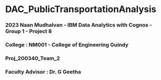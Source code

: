 # DAC_PublicTransportationAnalysis
### 2023 Naan Mudhalvan - IBM Data Analytics with Cognos - Group 1 - Project 8
### College : NM001 - College of Engineering Guindy
### Proj_200340_Team_2
### Faculty Advisor : Dr. G Geetha
